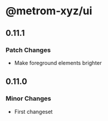 # @metrom-xyz/ui

## 0.11.1

### Patch Changes

- Make foreground elements brighter

## 0.11.0

### Minor Changes

- First changeset
